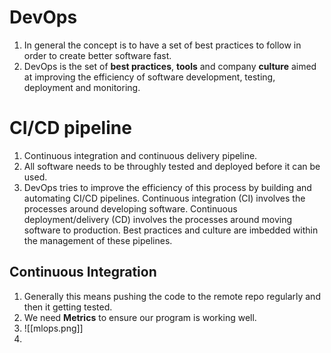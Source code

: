 # DevOps 
1. In general the concept is to have a set of best practices to follow in order to create better software fast.
2. DevOps is the set of **best practices**, **tools** and company **culture** aimed at improving the efficiency of software development, testing, deployment and monitoring.

# CI/CD pipeline
1. Continuous integration and continuous delivery pipeline.
2. All software needs to be throughly tested and deployed before it can be used.
3. DevOps tries to improve the efficiency of this process by building and automating CI/CD pipelines. Continuous integration (CI) involves the processes around developing software. Continuous deployment/delivery (CD) involves the processes around moving software to production. Best practices and culture are imbedded within the management of these pipelines. 

## Continuous Integration 
1. Generally this means pushing the code to the remote repo regularly and then it getting tested. 
2. We need **Metrics** to ensure our program is working well.
3. ![[mlops.png]]
4. 